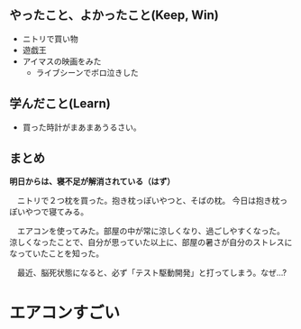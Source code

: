 ## やったこと、よかったこと(Keep, Win)

* ニトリで買い物
* 遊戯王
* アイマスの映画をみた
  * ライブシーンでボロ泣きした

## 学んだこと(Learn)

* 買った時計がまあまあうるさい。

## まとめ

**明日からは、寝不足が解消されている（はず）**

　ニトリで２つ枕を買った。抱き枕っぽいやつと、そばの枕。
今日は抱き枕っぽいやつで寝てみる。

　エアコンを使ってみた。部屋の中が常に涼しくなり、過ごしやすくなった。
涼しくなったことで、自分が思っていた以上に、部屋の暑さが自分のストレスになっていたことを知った。

　最近、脳死状態になると、必ず「テスト駆動開発」と打ってしまう。なぜ...?

# エアコンすごい
